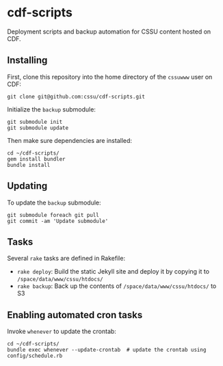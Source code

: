 cdf-scripts
===========

Deployment scripts and backup automation for CSSU content hosted on CDF.

## Installing

First, clone this repository into the home directory of the `cssuwww` user on CDF:

    git clone git@github.com:cssu/cdf-scripts.git

Initialize the `backup` submodule:

    git submodule init
    git submodule update

Then make sure dependencies are installed:

    cd ~/cdf-scripts/
    gem install bundler
    bundle install

## Updating

To update the `backup` submodule:

    git submodule foreach git pull
    git commit -am 'Update submodule'

## Tasks

Several `rake` tasks are defined in Rakefile:

- `rake deploy`: Build the static Jekyll site and deploy it by copying it to `/space/data/www/cssu/htdocs/`
- `rake backup`: Back up the contents of `/space/data/www/cssu/htdocs/` to S3

## Enabling automated cron tasks

Invoke `whenever` to update the crontab:

    cd ~/cdf-scripts/
    bundle exec whenever --update-crontab  # update the crontab using config/schedule.rb
